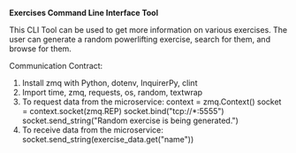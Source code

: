 **Exercises Command Line Interface Tool**

This CLI Tool can be used to get more information on various exercises.
The user can generate a random powerlifting exercise, search for them, and browse for them.

Communication Contract:
1) Install zmq with Python, dotenv, InquirerPy, clint
2) Import time, zmq, requests, os, random, textwrap
3) To request data from the microservice:
context = zmq.Context()
socket = context.socket(zmq.REP)
socket.bind("tcp://*:5555")
socket.send_string("Random exercise is being generated.")
4) To receive data from the microservice:
socket.send_string(exercise_data.get("name"))
